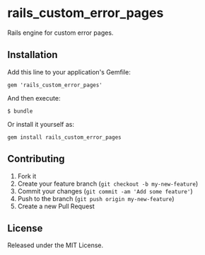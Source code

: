 # rails_custom_error_pages

Rails engine for custom error pages.


## Installation

Add this line to your application's Gemfile:

    gem 'rails_custom_error_pages'

And then execute:

    $ bundle 

Or install it yourself as:

    gem install rails_custom_error_pages

## Contributing

1. Fork it
2. Create your feature branch (`git checkout -b my-new-feature`)
3. Commit your changes (`git commit -am 'Add some feature'`)
4. Push to the branch (`git push origin my-new-feature`)
5. Create a new Pull Request

## License

Released under the MIT License.
